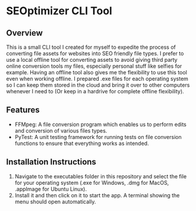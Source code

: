 # SEOptimizer CLI Tool

## Overview
This is a small CLI tool I created for myself to expedite the process of converting file assets for websites into SEO friendly file types. 
I prefer to use a local offline tool for converting assets to avoid giving third party online conversion tools my files, especially personal stuff like selfies for example.
Having an offline tool also gives me the flexibility to use this tool even when working offline. I prepared .exe files for each operating system so I can keep them stored
in the cloud and bring it over to other computers whenever I need to (Or keep in a hardrive for complete offline flexibility).

## Features
- FFMpeg: A file conversion program which enables us to perform edits and conversion of various files types. 
- PyTest: A unit testing framework for running tests on file conversion functions to ensure that everything works as intended.

## Installation Instructions
1. Navigate to the executables folder in this repository and select the file for your operating system (.exe for Windows, .dmg for MacOS, .appImage for Ubuntu Linux).
2. Install it and then click on it to start the app. A terminal showing the menu should open automatically.
